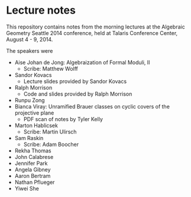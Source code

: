 Lecture notes
========

This repository contains notes from the morning lectures at the Algebraic Geometry Seattle 2014 conference, held at Talaris Conference Center, August 4 - 9, 2014.

The speakers were

- Aise Johan de Jong: Algebraization of Formal Moduli, II
  * Scribe: Matthew Wolff
- Sandor Kovacs
  * Lecture slides provided by Sandor Kovacs
- Ralph Morrison
  * Code and slides provided by Ralph Morrison
- Runpu Zong
- Bianca Viray: Unramified Brauer classes on cyclic covers of the projective plane
  * PDF scan of notes by Tyler Kelly
- Marton Hablicsek
  * Scribe: Martin Ulirsch
- Sam Raskin
  * Scribe: Adam Boocher
- Rekha Thomas
- John Calabrese
- Jennifer Park
- Angela Gibney
- Aaron Bertram
- Nathan Pflueger
- Yiwei She
